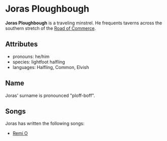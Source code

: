 # Joras Ploughbough

**Joras Ploughbough** is a traveling minstrel. He frequents taverns across the southern stretch of the [Road of Commerce](../road-of-commerce.md).

## Attributes

- pronouns: he/him
- species: lightfoot halfling
- languages: Halfling, Common, Elvish

## Name

Joras' surname is pronounced "ploff-boff".

## Songs

Joras has written the following songs:

- [Remi O](../../../lore/remi-o.md)
